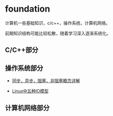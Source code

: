 # foundation

计算机一些基础知识，c/c++，操作系统，计算机网络。

前期知识结构可能比较松散，随着学习深入逐渐系统化。

## C/C++部分


## 操作系统部分

- [同步，异步，阻塞，非阻塞概念详解](./os-part/os1.md)

- [Linux中五种IO模型](./os-part/os2.md)

## 计算机网络部分
